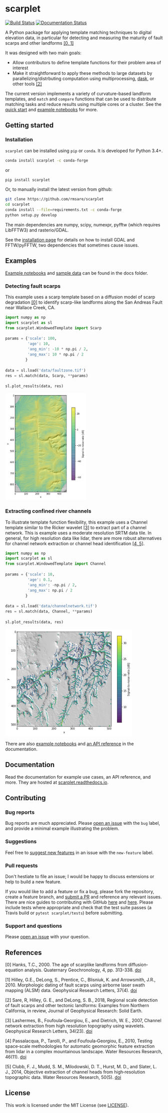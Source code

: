 # scarplet


[![Build Status](https://travis-ci.com/rmsare/scarplet.svg?branch=master)](https://travis-ci.com/rmsare/scarplet)
[![Documentation Status](https://readthedocs.org/projects/scarplet/badge/?version=latest)](https://scarplet.readthedocs.io/en/latest/?badge=latest)

A Python package for applying template matching techniques to digital elevation data, in
particular for detecting and measuring the maturity of fault scarps and other
landforms [[0, 1]](#references)

It was designed with two main goals:

* Allow contributors to define template functions for their problem area of interest
* Make it straightforward to apply these methods to large datasets by parallelizing/distrbuting computation using multiprocessing, [dask](https://dask.readthedocs.io), or other tools [[2]](#references)

The current version implements a variety of curvature-based landform templates,
and `match` and `compare` functions that can be used to distribute matching 
tasks and reduce results using multiple cores or a cluster. See the [quick start](https://scarplet.readthedocs.io/en/latest/quickstart.html) 
and [example notebooks](https://scarplet.readthedocs.io/en/latest/examples/scarps.html) for more.

## Getting started

### Installation

`scarplet` can be installed using `pip` or `conda`. It is developed for Python 3.4+.

```bash
conda install scarplet -c conda-forge
```

or

```bash
pip install scarplet
```

Or, to manually install the latest version from github: 

```bash
git clone https://github.com/rmsare/scarplet
cd scarplet
conda install --file=requirements.txt -c conda-forge
python setup.py develop
```

The main dependencies are numpy, scipy, numexpr, pyfftw (which requires LibFFTW3)
and rasterio/GDAL.

See the [installation page](https://scarplet.readthedocs.io/en/latest/installation.html)
for details on how to install GDAL and FFTW/pyFFTW, two dependencies that sometimes
cause issues.

## Examples

[Example notebooks](docs/source/examples/) and [sample data](docs/source/examples/data) can be found in the docs folder.

### Detecting fault scarps

This example uses a scarp template based on a diffusion model of scarp degradation
[[0]](#references) to identify scarp-like landforms along the San Andreas Fault near
Wallace Creek, CA.

```python
import numpy as np
import scarplet as sl
from scarplet.WindowedTemplate import Scarp

params = {'scale': 100,
          'age': 10,
          'ang_min': -10 * np.pi / 2,
          'ang_max': 10 * np.pi / 2
         }

data = sl.load('data/faultzone.tif')
res = sl.match(data, Scarp, **params)

sl.plot_results(data, res)
```

<img src="docs/img/carrizo_example.png" alt="Fault scarp results" height="340">

### Extracting confined river channels

To illustrate template function flexibility, this example uses a Channel
template similar to the Ricker wavelet [[3]](#references) to extract part of a channel network.
This is example uses a moderate resolution SRTM data tile. In general, for 
high resolution data like lidar, there are more robust alternatives for 
channel network extraction or channel head identification [[4, 5]](#references).

```python
import numpy as np
import scarplet as sl
from scarplet.WindowedTemplate import Channel 

params = {'scale': 10,
          'age': 0.1,
          'ang_min': -np.pi / 2,
          'ang_max': np.pi / 2
         }

data = sl.load('data/channelnetwork.tif')
res = sl.match(data, Channel, **params)

sl.plot_results(data, res)
```

<img src="docs/img/rivers_example.png" alt="Channel results" height="340">

There are also [example notebooks](https://scarplet.readthedocs.io/en/latest/index.html) and [an API reference](https://scarplet.readthedocs.io/en/latest/api.html) in the documentation.

## Documentation

Read the documentation for example use cases, an API reference, and more. They
are hosted at [scarplet.readthedocs.io](https://scarplet.readthedocs.io).

## Contributing

### Bug reports

Bug reports are much appreciated. Please [open an issue](https://github.com/rmsare/scarplet/issues/new) with the `bug` label,
and provide a minimal example illustrating the problem.

### Suggestions

Feel free to [suggest new features](https://github.com/rmsare/scarplet/issues/new) in an issue with the `new-feature` label.

### Pull requests

Don't hestiate to file an issue; I would be happy to discuss extensions or help to build a new feature. 

If you would like to add a feature or fix a bug, please fork the repository, create a feature branch, and [submit a PR](https://github.com/rmsare/scarplet/compare) and reference any relevant issues. There are nice guides to contributing with GitHub [here](https://akrabat.com/the-beginners-guide-to-contributing-to-a-github-project/) and [here](https://yourfirstpr.github.io/). Please include tests where appropriate and check that the test suite passes (a Travis build or `pytest scarplet/tests`) before submitting.


### Support and questions

Please [open an issue](https://github.com/rmsare/scarplet/issues/new) with your question.

## References
[0] Hanks, T.C., 2000. The age of scarplike landforms from diffusion‐equation analysis. Quaternary Geochronology, 4, pp. 313-338. [doi](https://doi.org/10.1029/RF004p0313)

[1] Hilley, G.E., DeLong, S., Prentice, C., Blisniuk, K. and Arrowsmith, J.R., 2010. Morphologic dating of fault scarps using airborne laser swath mapping (ALSM) data. Geophysical Research Letters, 37(4). [doi](https://doi.org/10.1029/2009GL042044)

[2] Sare, R, Hilley, G. E., and DeLong, S. B., 2018, Regional scale detection of fault scarps and other tectonic landforms: Examples from Northern California, in review, Journal of Geophysical Research: Solid Earth.

[3] Lashermes, B., Foufoula‐Georgiou, E., and Dietrich, W. E., 2007, Channel network extraction from high resolution topography using wavelets. Geophysical Research Letters, 34(23). [doi](https://doi.org/10.1029/2007GL031140)

[4] Passalacqua, P., Tarolli, P., and Foufoula‐Georgiou, E., 2010, Testing space‐scale methodologies for automatic geomorphic feature extraction from lidar in a complex mountainous landscape. Water Resources Research, 46(11). [doi](https://doi.org/10.1029/2009WR008812)

[5] Clubb, F. J., Mudd, S. M., Milodowski, D. T., Hurst, M. D., and Slater, L. J., 2014, Objective extraction of channel heads from high‐resolution topographic data. Water Resources Research, 50(5). [doi](https://doi.org/10.1002/2013WR015167)

## License
This work is licensed under the MIT License (see [LICENSE](LICENSE)).
